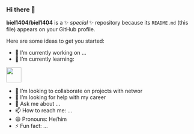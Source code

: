 ### Hi there 👋

**biel1404/biel1404** is a ✨ _special_ ✨ repository because its `README.md` (this file) appears on your GitHub profile.

Here are some ideas to get you started:

- 🔭 I’m currently working on ...
- 🌱 I’m currently learning:
 <img loading = "lazy" src="https://cdn.jsdelivr.net/gh/devicons/devicon/icons/cplusplus/cplusplus-original.svg" width="40" height="40" />

- 👯 I’m looking to collaborate on projects with networ
- 🤔 I’m looking for help with my career
- 💬 Ask me about ...
- 📫 How to reach me: ...
- 😄 Pronouns: He/him
- ⚡ Fun fact: ...

